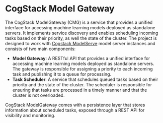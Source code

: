 # CogStack Model Gateway

The CogStack ModelGateway (CMG) is a service that provides a unified interface for accessing machine learning models deployed as standalone servers. It implements service discovery and enables
scheduling incoming tasks based on their priority, as well the state of the cluster. The project is designed to work with [Cogstack ModelServe](https://github.com/CogStack/CogStack-ModelServe) model
server instances and consists of two main components:

* **Model Gateway**: A RESTful API that provides a unified interface for accessing machine learning
  models deployed as standalone servers. The gateway is responsible for assigning a priority to each
  incoming task and publishing it to a queue for processing.
* **Task Scheduler**: A service that schedules queued tasks based on their priority and the state of
    the cluster. The scheduler is responsible for ensuring that tasks are processed in a timely
    manner and that the cluster is not overloaded.

CogStack ModelGateway comes with a persistence layer that stores information about scheduled tasks,
exposed through a REST API for visibility and monitoring.
